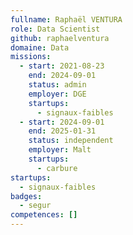 ```yaml
---
fullname: Raphaël VENTURA
role: Data Scientist
github: raphaelventura
domaine: Data
missions:
  - start: 2021-08-23
    end: 2024-09-01
    status: admin
    employer: DGE
    startups:
      - signaux-faibles
  - start: 2024-09-01
    end: 2025-01-31
    status: independent
    employer: Malt
    startups:
      - carbure
startups:
  - signaux-faibles
badges:
  - segur
competences: []
---
```

